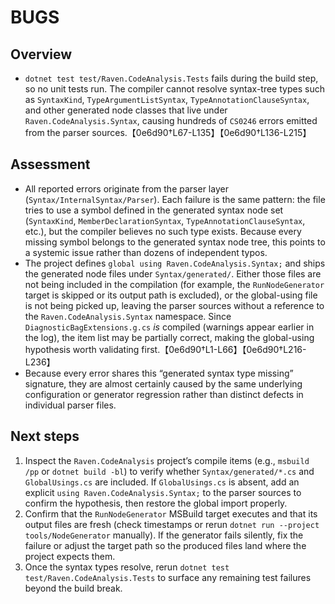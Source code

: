 # BUGS

## Overview
- `dotnet test test/Raven.CodeAnalysis.Tests` fails during the build step, so no unit tests run. The compiler cannot resolve syntax-tree types such as `SyntaxKind`, `TypeArgumentListSyntax`, `TypeAnnotationClauseSyntax`, and other generated node classes that live under `Raven.CodeAnalysis.Syntax`, causing hundreds of `CS0246` errors emitted from the parser sources.【0e6d90†L67-L135】【0e6d90†L136-L215】

## Assessment
- All reported errors originate from the parser layer (`Syntax/InternalSyntax/Parser`). Each failure is the same pattern: the file tries to use a symbol defined in the generated syntax node set (`SyntaxKind`, `MemberDeclarationSyntax`, `TypeAnnotationClauseSyntax`, etc.), but the compiler believes no such type exists. Because every missing symbol belongs to the generated syntax node tree, this points to a systemic issue rather than dozens of independent typos.
- The project defines `global using Raven.CodeAnalysis.Syntax;` and ships the generated node files under `Syntax/generated/`. Either those files are not being included in the compilation (for example, the `RunNodeGenerator` target is skipped or its output path is excluded), or the global-using file is not being picked up, leaving the parser sources without a reference to the `Raven.CodeAnalysis.Syntax` namespace. Since `DiagnosticBagExtensions.g.cs` *is* compiled (warnings appear earlier in the log), the item list may be partially correct, making the global-using hypothesis worth validating first.【0e6d90†L1-L66】【0e6d90†L216-L236】
- Because every error shares this “generated syntax type missing” signature, they are almost certainly caused by the same underlying configuration or generator regression rather than distinct defects in individual parser files.

## Next steps
1. Inspect the `Raven.CodeAnalysis` project’s compile items (e.g., `msbuild /pp` or `dotnet build -bl`) to verify whether `Syntax/generated/*.cs` and `GlobalUsings.cs` are included. If `GlobalUsings.cs` is absent, add an explicit `using Raven.CodeAnalysis.Syntax;` to the parser sources to confirm the hypothesis, then restore the global import properly.
2. Confirm that the `RunNodeGenerator` MSBuild target executes and that its output files are fresh (check timestamps or rerun `dotnet run --project tools/NodeGenerator` manually). If the generator fails silently, fix the failure or adjust the target path so the produced files land where the project expects them.
3. Once the syntax types resolve, rerun `dotnet test test/Raven.CodeAnalysis.Tests` to surface any remaining test failures beyond the build break.
